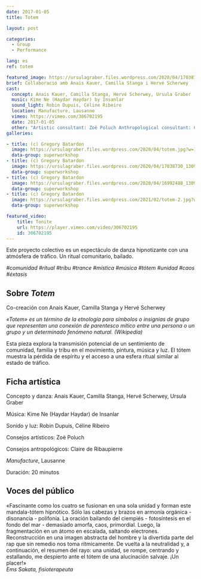 ```yaml
---
date: 2017-01-05
title: Totem

layout: post

categories:
  - Group
  - Performance

lang: es
ref: totem

featured_image: https://ursulagraber.files.wordpress.com/2020/04/17038757_1309926282406530_5896639958045333217_o.jpg?w=500&fit=crop
brief: Collaboració amb Anais Kauer, Camilla Stanga i Hervé Scherwey
cast:
  concept: Anais Kauer, Camilla Stanga, Hervé Scherwey, Ursula Graber
  music: Kime Ne (Haydar Haydar) by Insanlar
  sound_light: Robin Dupuis, Céline Ribeiro
  location: Manufacture, Lausanne
  vimeo: https://vimeo.com/306702195
  date: 2017-01-05
  other: "Artistic consultant: Zoë Poluch Anthropological consultant: Claire de Ribaupierre"
galleries:

- title: (c) Gregory Batardon
  image: https://ursulagraber.files.wordpress.com/2020/04/totem.jpg?w=1024&fit=crop
  data-group: superworkshop
- title: (c) Gregory Batardon
  image: https://ursulagraber.files.wordpress.com/2020/04/17038730_1309926322406526_3742290833211252186_o.jpg?w=1024&fit=crop
  data-group: superworkshop
- title: (c) Gregory Batardon
  image: https://ursulagraber.files.wordpress.com/2020/04/16992488_1309926459073179_8615874270323999413_o.jpg?w=2000&fit=crop
  data-group: superworkshop
- title: (c) Gregory Batardon
  image: https://ursulagraber.files.wordpress.com/2021/02/totem-2.jpg?w=2000&fit=crop
  data-group: superworkshop

featured_video:
    title: Tonite
    url: https://player.vimeo.com/video/306702195
    id: 306702195
---
```



<!-- [![Totem](https://i.vimeocdn.com/video/746500438_640.jpg)](https://player.vimeo.com/video/306702195) -->

Este proyecto colectivo es un espectáculo de danza hipnotizante con una atmósfera de tráfico. Un ritual comunitario, bailado.

*#comunidad #ritual #tribu #trance #mística #música #tótem #unidad #caos #éxtasis*


<!--plop-->

## Sobre *Totem*

Co-creación con Anais Kauer, Camilla Stanga y Hervé Scherwey

<i>«Totem» es un término de la etnología para símbolos o insignias de grupo que representan una conexión de parentesco mítico entre una persona o un grupo y un determinado fenómeno natural. (Wikipedia) </i>

Esta pieza explora la transmisión potencial de un sentimiento de comunidad, familia y tribu en el movimiento, pintura, música y luz. El tótem muestra la pérdida de espíritu y el acceso a una esfera ritual similar al estado de tráfico.


<!--plop-->

## Ficha artística


Concepto y danza: Anais Kauer, Camilla Stanga, Hervé Scherwey, Ursula Graber

Música: Kime Ne (Haydar Haydar) de Insanlar

Sonido y luz: Robin Dupuis, Céline Ribeiro

Consejos artísticos: Zoë Poluch

Consejos antropológicos: Claire de Ribaupierre

<i>Manufacture</i>, Lausanne

Duración: 20 minutos

## Voces del público

 «Fascinante como los cuatro se fusionan en una sola unidad y forman este mandala-tótem hipnótico. Sólo las cabezas y brazos en armonía orgánica - disonancia - polifonía. La oración bailando del ciempiés - fotosíntesis en el fondo del mar - demasiado amorfa, caos, primordial. Luego, la fragmentación en un átomo en escalada, saltando electrones. Reconstrucción en una imagen abstracta del hombre y la divertida parte del rap que sin remedio nos toma rítmicamente. De vuelta a la neutralidad y, a continuación, el resumen del rayo: una unidad, se rompe, centrando y estallando, me despierto ante el tótem de una alucinación salvaje. ¡Un placer!»
<br>
<i>Ems Sakata, fisioterapeuta</i>

